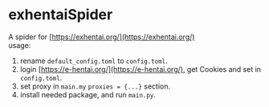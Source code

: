 # exhentaiSpider
A spider for [https://exhentai.org/](https://exhentai.org/)  
usage:  
1. rename `default_config.toml` to `config.toml`.  
2. login [https://e-hentai.org/](https://e-hentai.org/), get Cookies and set in `config.toml`.  
3. set proxy in `main.my` `proxies = {...}` section. 
4. install needed package, and run `main.py`.  
